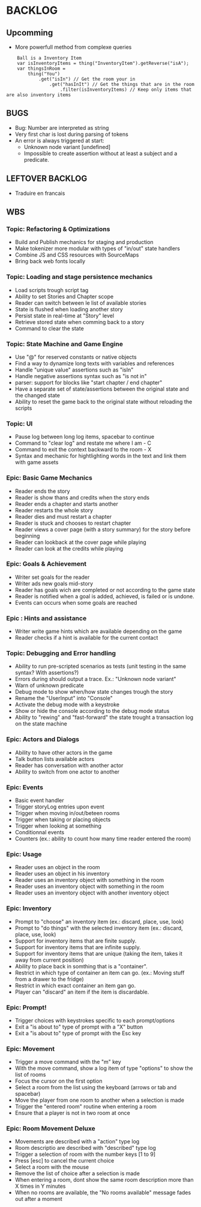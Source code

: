 # BACKLOG

## Upcomming

- More powerfull method from complexe queries

```
    Ball is a Inventory Item
    var isInventoryItems = thing("InventoryItem").getReverse("isA");
    var thingsInRoom =
        thing("You")
            .get("isIn") // Get the room your in
                .get("hasInIt") // Get the things that are in the room
                    .filter(isInventoryItems) // Keep only items that are also inventory items
```

## BUGS

- Bug: Number are interpreted as string
- Very first char is lost during parsing of tokens
- An error is always triggered at start:
    - Unknown node variant [undefined]
    - Impossible to create assertion without at least a subject and a predicate.


## LEFTOVER BACKLOG

- Traduire en francais

## WBS

### Topic: Refactoring & Optimizations

- Build and Publish mechanics for staging and production
- Make tokenizer more modular with types of "in/out" state handlers
- Combine JS and CSS resources with SourceMaps
- Bring back web fonts locally

### Topic: Loading and stage persistence mechanics

- Load scripts trough script tag
- Ability to set Stories and Chapter scope
- Reader can switch between le list of available stories
- State is flushed when loading another story
- Persist state in real-time at "Story" level
- Retrieve stored state when comming back to a story
- Command to clear the state

### Topic: State Machine and Game Engine

- Use "@" for reserved constants or native objects
- Find a way to dynamize long texts with variables and references
- Handle "unique value" assertions such as "isIn"
- Handle negative assertions syntax such as "is not in"
- parser: support for blocks like "start chapter / end chapter"
- Have a separate set of state/assertions between the original state and the changed state
- Ability to reset the game back to the original state without reloading the scripts

### Topic: UI

- Pause log between long log items, spacebar to continue
- Command to "clear log" and restate me where I am - C
- Command to exit the context backward to the room - X
- Syntax and mechanic for hightlighting words in the text and link them with game assets

### Epic: Basic Game Mechanics

- Reader ends the story
- Reader is show thans and credits when the story ends
- Reader ends a chapter and starts another
- Reader restarts the whole story
- Reader dies and must restart a chapter
- Reader is stuck and chooses to restart chapter
- Reader views a cover page (with a story summary) for the story before beginning
- Reader can lookback at the cover page while playing
- Reader can look at the credits while playing

### Epic: Goals & Achievement

- Writer set goals for the reader
- Writer ads new goals mid-story
- Reader has goals wich are completed or not according to the game state
- Reader is notified when a goal is added, achieved, is failed or is undone.
- Events can occurs when some goals are reached

### Epic : Hints and assistance

- Writer write game hints which are available depending on the game
- Reader checks if a hint is available for the current contact

### Topic: Debugging and Error handling

- Ability to run pre-scripted scenarios as tests (unit testing in the same syntax? With assertions?)
- Errors during should output a trace. Ex.: "Unknown node variant"
- Warn of unknown predicate
- Debug mode to show when/how state changes trough the story
- Rename the "UserInput" into "Console"
- Activate the debug mode with a keystroke
- Show or hide the console according to the debug mode status
- Ability to "rewing" and "fast-forward" the state trought a transaction log on the state machine

### Epic: Actors and Dialogs

- Ability to have other actors in the game
- Talk button lists available actors
- Reader has conversation with another actor
- Ability to switch from one actor to another

### Epic: Events

- Basic event handler
- Trigger storyLog entries upon event
- Trigger when moving in/out/beteen rooms
- Trigger when taking or placing objects
- Trigger when looking at something
- Conditionnal events
- Counters (ex.: ability to count how many time reader entered the room)

### Epic: Usage

- Reader uses an object in the room
- Reader uses an object in his inventory
- Reader uses an inventory object with something in the room
- Reader uses an inventory object with something in the room
- Reader uses an inventory object with another inventory object

### Epic: Inventory

- Prompt to "choose" an inventory item (ex.: discard, place, use, look)
- Prompt to "do things" with the selected inventory item (ex.: discard, place, use, look)
- Support for inventory items that are finite supply.
- Support for inventory items that are infinite supply.
- Support for inventory items that are unique (taking the item, takes it away from current position)
- Ability to place back in somthing that is a "container".
- Restrict in which type of container an item can go. (ex.: Moving stuff from a drawer to the fridge)
- Restrict in which exact container an item gan go.
- Player can "discard" an item if the item is discardable. 

### Epic: Prompt!

- Trigger choices with keystrokes specific to each prompt/options
- Exit a "is about to" type of prompt with a "X" button
- Exit a "is about to" type of prompt with the Esc key

### Epic: Movement

- Trigger a move command with the "m" key
- With the move command, show a log item of type "options" to show the list of rooms
- Focus the cursor on the first option
- Select a room from the list using the keyboard (arrows or tab and spacebar)
- Move the player from one room to another when a selection is made
- Trigger the "entered room" routine when entering a room
- Ensure that a player is not in two room at once

### Epic: Room Movement Deluxe

- Movements are described with a "action" type log
- Room descriptio are described with "described" type log
- Trigger a selection of room with the number keys [1 to 9]
- Press [esc] to cancel the current choice
- Select a room with the mouse
- Remove the list of choice after a selection is made
- When entering a room, dont show the same room description more than X times in Y minutes
- When no rooms are available, the "No rooms available" message fades out after a moment